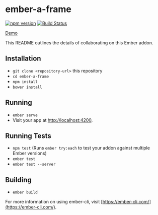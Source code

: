 # ember-a-frame

[![npm version](https://badge.fury.io/js/ember-a-frame.svg)](https://badge.fury.io/js/ember-a-frame)
[![Build Status](https://travis-ci.org/kellyselden/ember-a-frame.svg?branch=master)](https://travis-ci.org/kellyselden/ember-a-frame)

[Demo](https://kellyselden.github.io/ember-a-frame)

This README outlines the details of collaborating on this Ember addon.

## Installation

* `git clone <repository-url>` this repository
* `cd ember-a-frame`
* `npm install`
* `bower install`

## Running

* `ember serve`
* Visit your app at [http://localhost:4200](http://localhost:4200).

## Running Tests

* `npm test` (Runs `ember try:each` to test your addon against multiple Ember versions)
* `ember test`
* `ember test --server`

## Building

* `ember build`

For more information on using ember-cli, visit [https://ember-cli.com/](https://ember-cli.com/).
